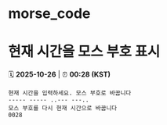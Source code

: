 # morse_code
# 현재 시간을 모스 부호 표시
<!-- MORSE_TIME_START -->
🗓️ **2025-10-26** | ⏰ **00:28 (KST)**

```
현재 시간을 입력하세요. 모스 부호로 바꿉니다
----- ----- ..--- ---..
모스 부호를 다시 현재 시간으로 바꿉니다
0028
```
<!-- MORSE_TIME_END -->

